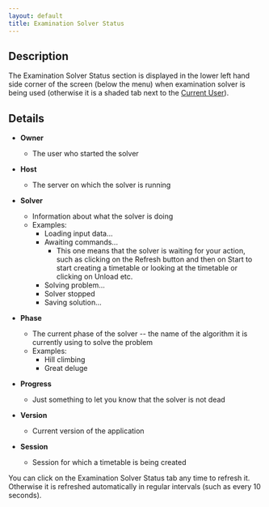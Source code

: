 ```yaml
---
layout: default
title: Examination Solver Status
---
```



## Description


 The Examination Solver Status section is displayed in the lower left hand side corner of the screen (below the menu) when examination solver is being used (otherwise it is a shaded tab next to the [Current User](current-user)).

## Details

* **Owner**
	* The user who started the solver

* **Host**
	* The server on which the solver is running

* **Solver**
	* Information about what the solver is doing
	* Examples:
		* Loading input data...
		* Awaiting commands...
			* This one means that the solver is waiting for your action, such as clicking on the Refresh button and then on Start to start creating a timetable or looking at the timetable or clicking on Unload etc.
		* Solving problem...
		* Solver stopped
		* Saving solution...

* **Phase**
	* The current phase of the solver -- the name of the algorithm it is currently using to solve the problem
	* Examples:
		* Hill climbing
		* Great deluge

* **Progress**
	* Just something to let you know that the solver is not dead

* **Version**
	* Current version of the application

* **Session**
	* Session for which a timetable is being created


 You can click on the Examination Solver Status tab any time to refresh it. Otherwise it is refreshed automatically in regular intervals (such as every 10 seconds).
